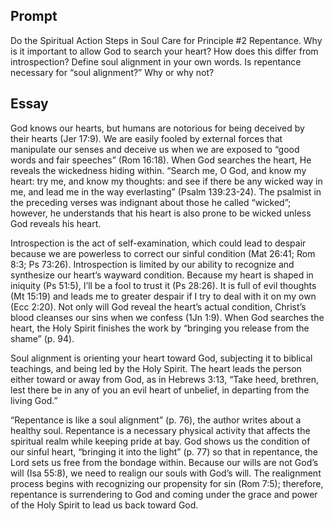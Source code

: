---
---

## Prompt

Do the Spiritual Action Steps in Soul Care for Principle #2 Repentance.  Why is it important to allow God to search your heart?  How does this differ from introspection? Define soul alignment in your own words. Is repentance necessary for “soul alignment?” Why or why not?

## Essay

God knows our hearts, but humans are notorious for being deceived by their hearts (Jer 17:9). We are easily fooled by external forces that manipulate our senses and deceive us when we are exposed to “good words and fair speeches” (Rom 16:18). When God searches the heart, He reveals the wickedness hiding within. “Search me, O God, and know my heart: try me, and know my thoughts: and see if there be any wicked way in me, and lead me in the way everlasting” (Psalm 139:23-24). The psalmist in the preceding verses was indignant about those he called “wicked”; however, he understands that his heart is also prone to be wicked unless God reveals his heart.

Introspection is the act of self-examination, which could lead to despair because we are powerless to correct our sinful condition (Mat 26:41; Rom 8:3; Ps 73:26). Introspection is limited by our ability to recognize and synthesize our heart’s wayward condition. Because my heart is shaped in iniquity (Ps 51:5), I’ll be a fool to trust it (Ps 28:26). It is full of evil thoughts (Mt 15:19) and leads me to greater despair if I try to deal with it on my own (Ecc 2:20). Not only will God reveal the heart’s actual condition, Christ’s blood cleanses our sins when we confess (1Jn 1:9). When God searches the heart, the Holy Spirit finishes the work by “bringing you release from the shame” (p. 94).

Soul alignment is orienting your heart toward God, subjecting it to biblical teachings, and being led by the Holy Spirit. The heart leads the person either toward or away from God, as in Hebrews 3:13, “Take heed, brethren, lest there be in any of you an evil heart of unbelief, in departing from the living God.”

“Repentance is like a soul alignment” (p. 76), the author writes about a healthy soul. Repentance is a necessary physical activity that affects the spiritual realm while keeping pride at bay. God shows us the condition of our sinful heart, “bringing it into the light” (p. 77) so that in repentance, the Lord sets us free from the bondage within. Because our wills are not God’s will (Isa 55:8), we need to realign our souls with God’s will. The realignment process begins with recognizing our propensity for sin (Rom 7:5); therefore, repentance is surrendering to God and coming under the grace and power of the Holy Spirit to lead us back toward God.
